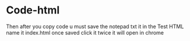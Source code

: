# Code-html
Then after you copy code
u must save the notepad txt it in the Test HTML
name it index.html
once saved click it twice it will open in chrome

